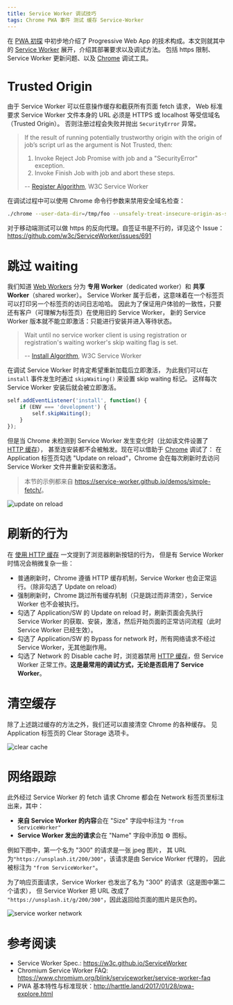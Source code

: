 ```yaml
---
title: Service Worker 调试技巧
tags: Chrome PWA 事件 测试 缓存 Service-Worker
---
```


在 [PWA 初探](/2017/01/28/pwa-explore.html) 中初步地介绍了 Progressive Web App
的技术构成。本文则就其中的 [Service Worker][sw] 展开，介绍其部署要求以及调试方法。
包括 https 限制、Service Worker 更新问题、以及 [Chrome][chrome] 调试工具。

<!--more-->

# Trusted Origin

由于 Service Worker 可以任意操作缓存和截获所有页面 fetch 请求，
Web 标准要求 Service Worker 文件本身的 URL 必须是 HTTPS 或 localhost 等受信域名（Trusted Origin）。
否则注册过程会失败并抛出 `SecurityError` 异常。

> If the result of running potentially trustworthy origin with the origin of job’s script url as the argument is Not Trusted, then:
>
> 1. Invoke Reject Job Promise with job and a "SecurityError" exception.
> 2. Invoke Finish Job with job and abort these steps.
>
> -- [Register Algorithm][register-algo], W3C Service Worker

在调试过程中可以使用 Chrome 命令行参数来禁用安全域名检查：

```bash
./chrome --user-data-dir=/tmp/foo --unsafely-treat-insecure-origin-as-secure=http://your.insecure.site
```

对于移动端测试可以做 https 的反向代理。自签证书是不行的，详见这个 Issue：
<https://github.com/w3c/ServiceWorker/issues/691>

# 跳过 waiting

我们知道 [Web Workers][web-worker] 分为 **专用 Worker**（dedicated worker）和 **共享 Worker**（shared worker）。
Service Worker 属于后者，这意味着在一个标签页可以打印另一个标签页的访问日志哈哈。
因此为了保证用户体验的一致性，只要还有客户（可理解为标签页）在使用旧的 Service Worker，
新的 Service Worker 版本就不能立即激活：只能进行安装并进入等待状态。

> Wait until no service worker client is using registration or registration's waiting worker's skip waiting flag is set.
>
> -- [Install Algorithm][install-algo], W3C Service Worker

在调试 Service Worker 时肯定希望重新加载后立即激活，
为此我们可以在 `install` 事件发生时通过 `skipWaiting()` 来设置 skip waiting 标记。
这样每次 Service Worker 安装后就会被立即激活。

```javascript
self.addEventListener('install', function() {
    if (ENV === 'development') {
        self.skipWaiting();
    }
});
```

但是当 Chrome 未检测到 Service Worker 发生变化时（比如该文件设置了 [HTTP 缓存][http-cache]），
甚至连安装都不会被触发。现在可以借助于 [Chrome][chrome] 调试了：
在 Application 标签页勾选 "Update on reload"，Chrome 会在每次刷新时去访问 Service Worker
文件并重新安装和激活。

> 本节的示例都来自 <https://service-worker.github.io/demos/simple-fetch/>。

![update on reload](/assets/img/blog/pwa/update-on-reload@2x.png)

# 刷新的行为

在 [使用 HTTP 缓存][http-cache] 一文提到了浏览器刷新按钮的行为，
但是有 Service Worker 时情况会稍微复杂一些：

* 普通刷新时，Chrome 遵循 HTTP 缓存机制，Service Worker 也会正常运行。（除非勾选了 Update on reload）
* 强制刷新时，Chrome 跳过所有缓存机制（只是跳过而非清空），Service Worker 也不会被执行。
* 勾选了 Application/SW 的 Update on reload 时，刷新页面会先执行 Service Worker 的获取、安装，激活，然后开始页面的正常访问流程（此时 Service Worker 已经生效）。
* 勾选了 Application/SW 的 Bypass for network 时，所有网络请求不经过 Service Worker，无其他副作用。
* 勾选了 Network 的 Disable cache 时，浏览器禁用 [HTTP 缓存][http-cache]，但 Service Worker 正常工作。**这是最常用的调试方式，无论是否启用了 Service Worker**。

# 清空缓存

除了上述跳过缓存的方法之外，我们还可以直接清空 Chrome 的各种缓存。
见 Application 标签页的 Clear Storage 选项卡。

![clear cache](/assets/img/blog/pwa/clear-cache@2x.png)

# 网络跟踪

此外经过 Service Worker 的 fetch 请求 Chrome 都会在 Network 标签页里标注出来，其中：

* **来自 Service Worker 的内容**会在 "Size" 字段中标注为 `"from ServiceWorker"`
* **Service Worker 发出的请求**会在 "Name" 字段中添加 ⚙ 图标。

例如下图中，第一个名为 "300" 的请求是一张 jpeg 图片，
其 URL 为`"https://unsplash.it/200/300"`，该请求是由 Service Worker 代理的，
因此被标注为 `"from ServiceWorker"`。

为了响应页面请求，Service Worker 也发出了名为 "300" 的请求（这是图中第二个请求），
但 Service Worker 把 URL 改成了 `"https://unsplash.it/g/200/300"`，因此返回给页面的图片是灰色的。

![service worker network](/assets/img/blog/pwa/service-worker-network@2x.png)

# 参考阅读

* Service Worker Spec.: <https://w3c.github.io/ServiceWorker>
* Chromium Service Worker FAQ: <https://www.chromium.org/blink/serviceworker/service-worker-faq>
* PWA 基本特性与标准现状：<http://harttle.land/2017/01/28/pwa-explore.html>

[sw]: https://w3c.github.io/ServiceWorker/
[register]: https://w3c.github.io/ServiceWorker/#navigator-service-worker-register
[register-algo]: https://w3c.github.io/ServiceWorker/#register-algorithm
[web-worker]: https://html.spec.whatwg.org/multipage/workers.html
[install-algo]: https://www.w3.org/TR/service-workers/#installation-algorithm
[chrome]: http://harttle.land/tags.html#Chrome
[http-cache]: /2017/04/04/using-http-cache.html
